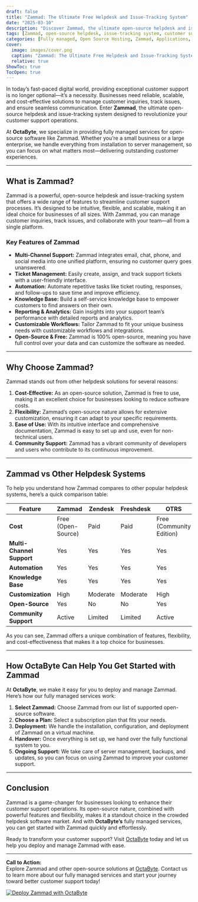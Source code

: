 ```yaml
---
draft: false
title: "Zammad: The Ultimate Free Helpdesk and Issue-Tracking System"
date: "2025-03-10"
description: "Discover Zammad, the ultimate open-source helpdesk and issue-tracking system. Learn how Zammad can streamline your customer support, improve team collaboration, and why it’s a top choice for businesses of all sizes. Fully managed deployment available at OctaByte."
tags: [Zammad, open-source helpdesk, issue-tracking system, customer support software, Zammad vs other helpdesk tools, managed Zammad deployment, OctaByte, open-source software, free helpdesk system, Zammad features]
categories: [Fully managed, Open Source Hosting, Zammad, Applications, Customer Support]
cover:
  image: images/cover.png
  caption: "Zammad: The Ultimate Free Helpdesk and Issue-Tracking System"
  relative: true
ShowToc: true
TocOpen: true
---
```



In today’s fast-paced digital world, providing exceptional customer support is no longer optional—it’s a necessity. Businesses need reliable, scalable, and cost-effective solutions to manage customer inquiries, track issues, and ensure seamless communication. Enter **Zammad**, the ultimate open-source helpdesk and issue-tracking system designed to revolutionize your customer support operations.

At **OctaByte**, we specialize in providing fully managed services for open-source software like Zammad. Whether you’re a small business or a large enterprise, we handle everything from installation to server management, so you can focus on what matters most—delivering outstanding customer experiences.

---

## What is Zammad?

Zammad is a powerful, open-source helpdesk and issue-tracking system that offers a wide range of features to streamline customer support processes. It’s designed to be intuitive, flexible, and scalable, making it an ideal choice for businesses of all sizes. With Zammad, you can manage customer inquiries, track issues, and collaborate with your team—all from a single platform.

### Key Features of Zammad

- **Multi-Channel Support:** Zammad integrates email, chat, phone, and social media into one unified platform, ensuring no customer query goes unanswered.
- **Ticket Management:** Easily create, assign, and track support tickets with a user-friendly interface.
- **Automation:** Automate repetitive tasks like ticket routing, responses, and follow-ups to save time and improve efficiency.
- **Knowledge Base:** Build a self-service knowledge base to empower customers to find answers on their own.
- **Reporting & Analytics:** Gain insights into your support team’s performance with detailed reports and analytics.
- **Customizable Workflows:** Tailor Zammad to fit your unique business needs with customizable workflows and integrations.
- **Open-Source & Free:** Zammad is 100% open-source, meaning you have full control over your data and can customize the software as needed.

---

## Why Choose Zammad?

Zammad stands out from other helpdesk solutions for several reasons:

1. **Cost-Effective:** As an open-source solution, Zammad is free to use, making it an excellent choice for businesses looking to reduce software costs.
2. **Flexibility:** Zammad’s open-source nature allows for extensive customization, ensuring it can adapt to your specific requirements.
3. **Ease of Use:** With its intuitive interface and comprehensive documentation, Zammad is easy to set up and use, even for non-technical users.
4. **Community Support:** Zammad has a vibrant community of developers and users who contribute to its continuous improvement.

---

## Zammad vs Other Helpdesk Systems

To help you understand how Zammad compares to other popular helpdesk systems, here’s a quick comparison table:

| Feature                | Zammad                   | Zendesk                  | Freshdesk               | OTRS                    |
|------------------------|--------------------------|--------------------------|-------------------------|-------------------------|
| **Cost**               | Free (Open-Source)       | Paid                     | Paid                    | Free (Community Edition)|
| **Multi-Channel Support** | Yes                    | Yes                      | Yes                     | Yes                     |
| **Automation**         | Yes                      | Yes                      | Yes                     | Yes                     |
| **Knowledge Base**     | Yes                      | Yes                      | Yes                     | Yes                     |
| **Customization**      | High                     | Moderate                 | Moderate                | High                    |
| **Open-Source**        | Yes                      | No                       | No                      | Yes                     |
| **Community Support**  | Active                   | Limited                  | Limited                 | Active                  |

As you can see, Zammad offers a unique combination of features, flexibility, and cost-effectiveness that makes it a top choice for businesses.

---

## How OctaByte Can Help You Get Started with Zammad

At **OctaByte**, we make it easy for you to deploy and manage Zammad. Here’s how our fully managed services work:

1. **Select Zammad:** Choose Zammad from our list of supported open-source software.
2. **Choose a Plan:** Select a subscription plan that fits your needs.
3. **Deployment:** We handle the installation, configuration, and deployment of Zammad on a virtual machine.
4. **Handover:** Once everything is set up, we hand over the fully functional system to you.
5. **Ongoing Support:** We take care of server management, backups, and updates, so you can focus on using Zammad to improve your customer support.

---

## Conclusion

Zammad is a game-changer for businesses looking to enhance their customer support operations. Its open-source nature, combined with powerful features and flexibility, makes it a standout choice in the crowded helpdesk software market. And with **OctaByte’s** fully managed services, you can get started with Zammad quickly and effortlessly.

Ready to transform your customer support? Visit [OctaByte](https://octabyte.io) today and let us help you deploy and manage Zammad with ease.

---

**Call to Action:**  
Explore Zammad and other open-source solutions at [OctaByte](https://octabyte.io). Contact us to learn more about our fully managed services and start your journey toward better customer support today!

[![Deploy Zammad with OctaByte](/images/deploy-on-octabyte.png)](https://octabyte.io/fully-managed-open-source-services/applications/customer-support/zammad)